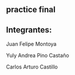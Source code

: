 ## practice final
## Integrantes:
Juan Felipe Montoya

Yuly Andrea Pino Castaño

Carlos Arturo Castillo
